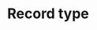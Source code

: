 ---
title: 'Record type'
description: Both Java and Ballerina offer a powerful mechanism known as the `record` to define data structures and enable efficient data manipulation. <br>In Java, the record class was introduced in Java 14, allowing developers to define immutable data classes with ease. On the other hand, Ballerina has had built-in support for records right from the start, providing a seamless way to define structured data types. <br>The use of records in both languages helps in separating code from data, allowing for more modular and maintainable programs.
image:
---